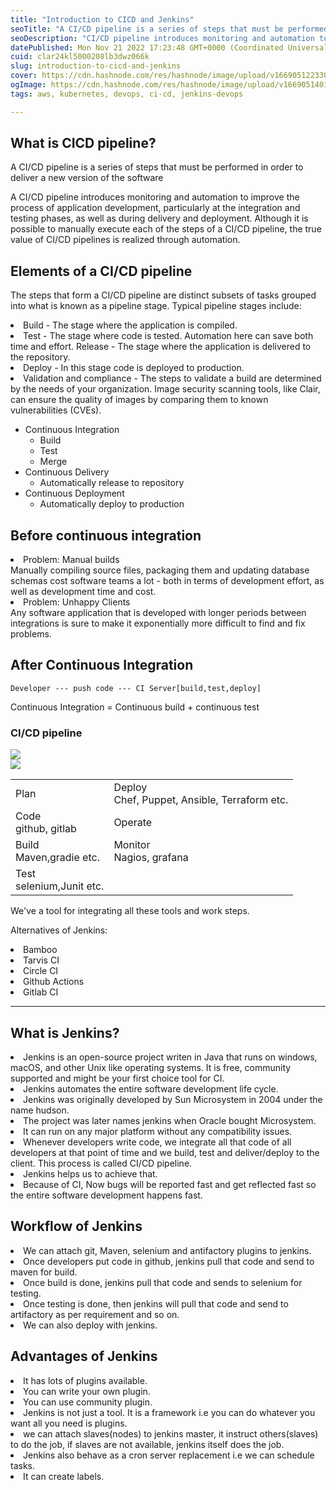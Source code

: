 ```yaml
---
title: "Introduction to CICD and Jenkins"
seoTitle: "A CI/CD pipeline is a series of steps that must be performed in order"
seoDescription: "CI/CD pipeline introduces monitoring and automation to improve the process of application development, particularly at the integration and testing phases,"
datePublished: Mon Nov 21 2022 17:23:48 GMT+0000 (Coordinated Universal Time)
cuid: clar24kl5000208lb3dwz066k
slug: introduction-to-cicd-and-jenkins
cover: https://cdn.hashnode.com/res/hashnode/image/upload/v1669051223305/hwjmhoQN1.png
ogImage: https://cdn.hashnode.com/res/hashnode/image/upload/v1669051401764/Rbeb2KiPO.png
tags: aws, kubernetes, devops, ci-cd, jenkins-devops

---
```


## What is CICD pipeline?

A CI/CD pipeline is a series of steps that must be performed in order to deliver a new version of the software

A CI/CD pipeline introduces monitoring and automation to improve the process of application development, particularly at the integration and testing phases, as well as during delivery and deployment. Although it is possible to manually execute each of the steps of a CI/CD pipeline, the true value of CI/CD pipelines is realized through automation.

## Elements of a CI/CD pipeline
The steps that form a CI/CD pipeline are distinct subsets of tasks grouped into what is known as a pipeline stage. Typical pipeline stages include:

<li>Build - The stage where the application is compiled.
<li>Test - The stage where code is tested. Automation here can save both time and effort.
Release - The stage where the application is delivered to the repository.
<li>Deploy - In this stage code is deployed to production.
<li>Validation and compliance - The steps to validate a build are determined by the needs of your organization. Image security scanning tools, like Clair, can ensure the quality of images by comparing them to known vulnerabilities (CVEs).</li>

<ul>
<li>Continuous Integration
<ul>
<li>Build
<li>Test
<li>Merge
</ul>
<li>Continuous Delivery
<ul>
<li>Automatically release to repository
</ul>
<li>Continuous Deployment
<ul>
<li>Automatically deploy to production
</ul>
</ul>

## Before continuous integration
<li>Problem: Manual builds<br>
Manually compiling source files, packaging them and updating database schemas cost software teams a lot - both in terms of development effort, as well as development time and cost.

<li>Problem: Unhappy Clients<br>
Any software application that is developed with longer periods between integrations is sure to make it exponentially more difficult to find and fix problems.

## After Continuous Integration

```
Developer --- push code --- CI Server[build,test,deploy]
```

Continuous Integration = Continuous build + continuous test

### CI/CD pipeline

<img src="https://miro.medium.com/max/1400/0*YG-yFK5U3CVYFc7s.png">
<br>
<img src="https://cdn.ttgtmedia.com/rms/onlineimages/itops-cicd_pipeline_mobile.png">

<br>

<table><tr><td>Plan</td><td>Deploy<br> Chef, Puppet, Ansible, Terraform etc.</td></tr><tr><td>Code<br>github, gitlab</td><td>Operate</td></tr><tr><td>Build<br>Maven,gradie etc.</td><td>Monitor<br> Nagios, grafana</td></tr><tr><td>Test<br>selenium,Junit etc.</td></tr></table>

We've a tool for integrating all these tools and work steps.

Alternatives of Jenkins:
<li>Bamboo
<li>Tarvis CI
<li>Circle CI
<li>Github Actions
<li>Gitlab CI

<hr>

## What is Jenkins?

<li>Jenkins is an open-source project writen in Java that runs on windows, macOS, and other Unix like operating systems. It is free, community supported and might be your first choice tool for CI.
<li>Jenkins automates the entire software development life cycle.
<li>Jenkins was originally developed by Sun Microsystem in 2004 under the name hudson.
<li>The project was later names jenkins when Oracle bought Microsystem.
<li>It can run on any major platform without any compatibility issues.
<li>Whenever developers write code, we integrate all that code of all developers at that point of time and we build, test and deliver/deploy to the client. This process is called CI/CD pipeline.
<li>Jenkins helps us to achieve that.
<li>Because of CI, Now bugs will be reported fast and get reflected fast so the entire software development happens fast.

## Workflow of Jenkins
<li>We can attach git, Maven, selenium and antifactory plugins to jenkins.
<li>Once developers put code in github, jenkins pull that code and send to maven for build.
<li>Once build is done, jenkins pull that code and sends to selenium for testing.
<li>Once testing is done, then jenkins will pull that code and send to artifactory as per requirement and so on.
<li>We can also deploy with jenkins.

## Advantages of Jenkins
<li>It has lots of plugins available.
<li>You can write your own plugin.
<li>You can use community plugin.
<li>Jenkins is not just a tool. It is a framework i.e you can do whatever you want all you need is plugins.
<li>we can attach slaves(nodes) to jenkins master, it instruct others(slaves) to do the job, if slaves are not available, jenkins itself does the job.

<li>Jenkins also behave as a cron server replacement i.e we can schedule tasks.
<li>It can create labels.

